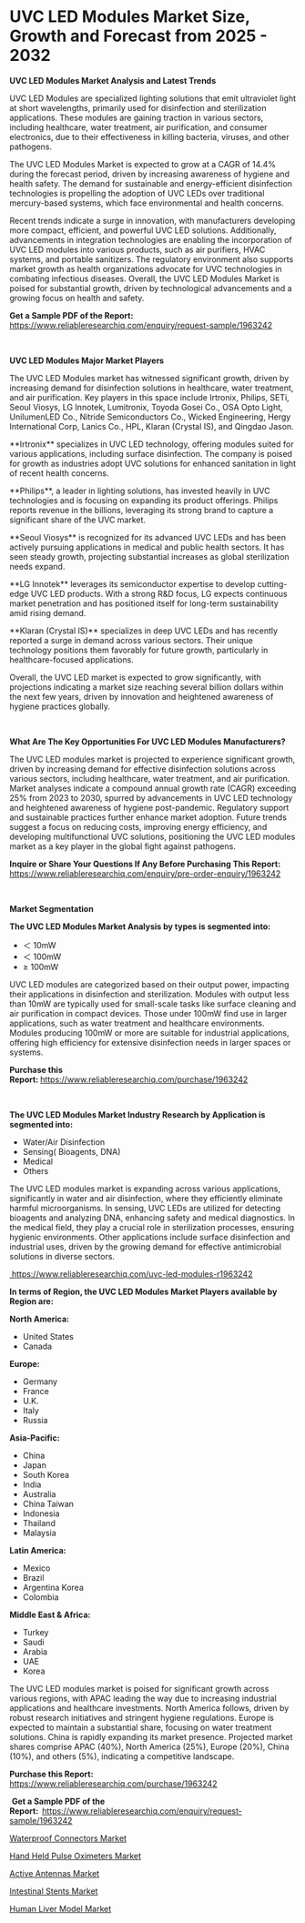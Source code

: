 <p><h1>UVC LED Modules Market Size, Growth and Forecast from 2025 - 2032</h1></p><p><strong>UVC LED Modules Market Analysis and Latest Trends</strong></p>
<p><p>UVC LED Modules are specialized lighting solutions that emit ultraviolet light at short wavelengths, primarily used for disinfection and sterilization applications. These modules are gaining traction in various sectors, including healthcare, water treatment, air purification, and consumer electronics, due to their effectiveness in killing bacteria, viruses, and other pathogens.</p><p>The UVC LED Modules Market is expected to grow at a CAGR of 14.4% during the forecast period, driven by increasing awareness of hygiene and health safety. The demand for sustainable and energy-efficient disinfection technologies is propelling the adoption of UVC LEDs over traditional mercury-based systems, which face environmental and health concerns. </p><p>Recent trends indicate a surge in innovation, with manufacturers developing more compact, efficient, and powerful UVC LED solutions. Additionally, advancements in integration technologies are enabling the incorporation of UVC LED modules into various products, such as air purifiers, HVAC systems, and portable sanitizers. The regulatory environment also supports market growth as health organizations advocate for UVC technologies in combating infectious diseases. Overall, the UVC LED Modules Market is poised for substantial growth, driven by technological advancements and a growing focus on health and safety.</p></p>
<p><strong>Get a Sample PDF of the Report:&nbsp;</strong> <a href="https://www.reliableresearchiq.com/enquiry/request-sample/1963242?utm_campaign=2333&utm_medium=2&utm_source=Github&utm_content=ia&utm_term=06042025&utm_id=uvc-led-modules">https://www.reliableresearchiq.com/enquiry/request-sample/1963242</a></p>
<p>&nbsp;</p>
<p><strong>UVC LED Modules Major Market Players</strong></p>
<p><p>The UVC LED Modules market has witnessed significant growth, driven by increasing demand for disinfection solutions in healthcare, water treatment, and air purification. Key players in this space include Irtronix, Philips, SETi, Seoul Viosys, LG Innotek, Lumitronix, Toyoda Gosei Co., OSA Opto Light, UnilumenLED Co., Nitride Semiconductors Co., Wicked Engineering, Hergy International Corp, Lanics Co., HPL, Klaran (Crystal IS), and Qingdao Jason.</p><p>**Irtronix** specializes in UVC LED technology, offering modules suited for various applications, including surface disinfection. The company is poised for growth as industries adopt UVC solutions for enhanced sanitation in light of recent health concerns.</p><p>**Philips**, a leader in lighting solutions, has invested heavily in UVC technologies and is focusing on expanding its product offerings. Philips reports revenue in the billions, leveraging its strong brand to capture a significant share of the UVC market.</p><p>**Seoul Viosys** is recognized for its advanced UVC LEDs and has been actively pursuing applications in medical and public health sectors. It has seen steady growth, projecting substantial increases as global sterilization needs expand.</p><p>**LG Innotek** leverages its semiconductor expertise to develop cutting-edge UVC LED products. With a strong R&D focus, LG expects continuous market penetration and has positioned itself for long-term sustainability amid rising demand.</p><p>**Klaran (Crystal IS)** specializes in deep UVC LEDs and has recently reported a surge in demand across various sectors. Their unique technology positions them favorably for future growth, particularly in healthcare-focused applications.</p><p>Overall, the UVC LED market is expected to grow significantly, with projections indicating a market size reaching several billion dollars within the next few years, driven by innovation and heightened awareness of hygiene practices globally.</p></p>
<p>&nbsp;</p>
<p><strong>What Are The Key Opportunities For UVC LED Modules Manufacturers?</strong></p>
<p><p>The UVC LED modules market is projected to experience significant growth, driven by increasing demand for effective disinfection solutions across various sectors, including healthcare, water treatment, and air purification. Market analyses indicate a compound annual growth rate (CAGR) exceeding 25% from 2023 to 2030, spurred by advancements in UVC LED technology and heightened awareness of hygiene post-pandemic. Regulatory support and sustainable practices further enhance market adoption. Future trends suggest a focus on reducing costs, improving energy efficiency, and developing multifunctional UVC solutions, positioning the UVC LED modules market as a key player in the global fight against pathogens.</p></p>
<p><strong>Inquire or Share Your Questions If Any Before Purchasing This Report:</strong> <a href="https://www.reliableresearchiq.com/enquiry/pre-order-enquiry/1963242?utm_campaign=2333&utm_medium=2&utm_source=Github&utm_content=ia&utm_term=06042025&utm_id=uvc-led-modules">https://www.reliableresearchiq.com/enquiry/pre-order-enquiry/1963242</a></p>
<p>&nbsp;</p>
<p><strong>Market Segmentation</strong></p>
<p><strong>The UVC LED Modules Market Analysis by types is segmented into:</strong></p>
<p><ul><li>＜ 10mW</li><li>＜ 100mW</li><li>≥ 100mW</li></ul></p>
<p><p>UVC LED modules are categorized based on their output power, impacting their applications in disinfection and sterilization. Modules with output less than 10mW are typically used for small-scale tasks like surface cleaning and air purification in compact devices. Those under 100mW find use in larger applications, such as water treatment and healthcare environments. Modules producing 100mW or more are suitable for industrial applications, offering high efficiency for extensive disinfection needs in larger spaces or systems.</p></p>
<p><strong>Purchase this Report:&nbsp;</strong><a href="https://www.reliableresearchiq.com/purchase/1963242?utm_campaign=2333&utm_medium=2&utm_source=Github&utm_content=ia&utm_term=06042025&utm_id=uvc-led-modules">https://www.reliableresearchiq.com/purchase/1963242</a></p>
<p>&nbsp;</p>
<p><strong>The UVC LED Modules Market Industry Research by Application is segmented into:</strong></p>
<p><ul><li>Water/Air Disinfection</li><li>Sensing( Bioagents, DNA)</li><li>Medical</li><li>Others</li></ul></p>
<p><p>The UVC LED modules market is expanding across various applications, significantly in water and air disinfection, where they efficiently eliminate harmful microorganisms. In sensing, UVC LEDs are utilized for detecting bioagents and analyzing DNA, enhancing safety and medical diagnostics. In the medical field, they play a crucial role in sterilization processes, ensuring hygienic environments. Other applications include surface disinfection and industrial uses, driven by the growing demand for effective antimicrobial solutions in diverse sectors.</p></p>
<p><a href="https://www.reliableresearchiq.com/uvc-led-modules-r1963242?utm_campaign=2333&utm_medium=2&utm_source=Github&utm_content=ia&utm_term=06042025&utm_id=uvc-led-modules">&nbsp;https://www.reliableresearchiq.com/uvc-led-modules-r1963242</a></p>
<p><strong>In terms of Region, the UVC LED Modules Market Players available by Region are:</strong></p>
<p>
    <p> <strong> North America: </strong>
        <ul>
            <li>United States</li>
            <li>Canada</li>
        </ul>
        </p> 
    <p> <strong> Europe: </strong>
        <ul>
            <li>Germany</li>
            <li>France</li>
            <li>U.K.</li>
            <li>Italy</li>
            <li>Russia</li>
        </ul>
        </p> 
    <p> <strong> Asia-Pacific: </strong>
        <ul>
            <li>China</li>
            <li>Japan</li>
            <li>South Korea</li>
            <li>India</li>
            <li>Australia</li>
            <li>China Taiwan</li>
            <li>Indonesia</li>
            <li>Thailand</li>
            <li>Malaysia</li>
        </ul>
        </p> 
    <p> <strong> Latin America: </strong>
        <ul>
            <li>Mexico</li>
            <li>Brazil</li>
            <li>Argentina Korea</li>
            <li>Colombia</li>
        </ul>
        </p> 
    <p> <strong> Middle East & Africa: </strong>
        <ul>
            <li>Turkey</li>
            <li>Saudi</li>
            <li>Arabia</li>
            <li>UAE</li>
            <li>Korea</li>
        </ul>
    </p>
    </p>
<p><p>The UVC LED modules market is poised for significant growth across various regions, with APAC leading the way due to increasing industrial applications and healthcare investments. North America follows, driven by robust research initiatives and stringent hygiene regulations. Europe is expected to maintain a substantial share, focusing on water treatment solutions. China is rapidly expanding its market presence. Projected market shares comprise APAC (40%), North America (25%), Europe (20%), China (10%), and others (5%), indicating a competitive landscape.</p></p>
<p><strong>Purchase this Report: </strong><a href="https://www.reliableresearchiq.com/purchase/1963242?utm_campaign=2333&utm_medium=2&utm_source=Github&utm_content=ia&utm_term=06042025&utm_id=uvc-led-modules">https://www.reliableresearchiq.com/purchase/1963242</a></p>
<p>&nbsp;<strong>Get a Sample PDF of the Report:&nbsp;&nbsp;</strong><a href="https://www.reliableresearchiq.com/enquiry/request-sample/1963242?utm_campaign=2333&utm_medium=2&utm_source=Github&utm_content=ia&utm_term=06042025&utm_id=uvc-led-modules">https://www.reliableresearchiq.com/enquiry/request-sample/1963242</a></p>
<p><strong></strong></p>
<p><p><a href="https://github.com/kielbledeni0/Market-Research-Report-List-1/blob/main/waterproof-connectors-market.md?utm_campaign=2333&utm_medium=2&utm_source=Github&utm_content=ia&utm_term=06042025&utm_id=uvc-led-modules">Waterproof Connectors Market</a></p><p><a href="https://www.linkedin.com/pulse/according-latest-trend-analysis-hand-held-pulse-oximeters-hjykf?utm_campaign=2333&utm_medium=2&utm_source=Github&utm_content=ia&utm_term=06042025&utm_id=uvc-led-modules">Hand Held Pulse Oximeters Market</a></p><p><a href="https://github.com/grevecodeeol/Market-Research-Report-List-1/blob/main/active-antennas-market.md?utm_campaign=2333&utm_medium=2&utm_source=Github&utm_content=ia&utm_term=06042025&utm_id=uvc-led-modules">Active Antennas Market</a></p><p><a href="https://www.linkedin.com/pulse/intestinal-stents-market-analysis-growth-forecast-127-cagr-yt27c?utm_campaign=2333&utm_medium=2&utm_source=Github&utm_content=ia&utm_term=06042025&utm_id=uvc-led-modules">Intestinal Stents Market</a></p><p><a href="https://www.linkedin.com/pulse/future-revenue-market-insights-human-liver-model-industry-foorc?utm_campaign=2333&utm_medium=2&utm_source=Github&utm_content=ia&utm_term=06042025&utm_id=uvc-led-modules">Human Liver Model Market</a></p></p>